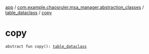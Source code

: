 [app](../../index.md) / [com.example.chaosruler.msa_manager.abstraction_classes](../index.md) / [table_dataclass](index.md) / [copy](.)

# copy

`abstract fun copy(): `[`table_dataclass`](index.md)